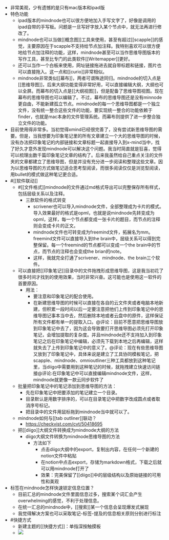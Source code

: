 - 非常美观，少有遗憾的是只有mac版本和ipad版
- 特色功能
    - ipad版本的mindnode也可以很方便地加入手写文字了，好像是调用的ipad自带的手写板。问题是一旦写好字放入某个节点中，就无法再进行修改了。
    - mindnode也可以当做[[概念图]]工具来使用，甚至有超过[[scapple]]的感觉，主要原因在于scapple不支持给节点加注释。我特别喜欢可以很方便地给节点加注释的功能，这样，mindnode甚至可以当作思维导图版本的写作工具，甚至比专门的此类软件[[Writemapper]]更好。
    - 还可以当作一个白板来使用，网址链接拖进去就自带标题和链接，图片也可以直接拖入。这一点和[[curio]]非常相似。
    - mindnode非常类似[[幕布]]，两者可谓殊途同归。mindnode的切入点是[[思维导图]]，后来大纲功能变得非常好用，可以直接编辑大纲，大纲也可以全屏。而幕布的切入点是[[大纲视图]]，但是配备了思维导图视图。现在幕布的思维导图也可以编辑了。不过，幕布的思维导图还是没有minnode更自由，不能新建孤立节点。mindnode的每一个思维导图都是一个独立文件，没有统一整合这些文件的功能，要实现统一整合的功能依赖于finder，也就是mac本身的文件管理系统。而幕布则提供了进一步整合独立文件的功能。
- 目前使用得非常多。当初觉得xmind已经很完善了，没有尝试新思维导图的需要。但是，当我想要为印象笔记里的所有文章建立一个大的思维导图的时候，没有办法把印象笔记的内部链接和文章标题一起直接导入到x-mind当中，找了好久才意外发现mindnode可以解决这个问题。我当时简直就是狂喜，觉得可以梳理出数千篇印象笔记文章的结构了。后来我虽然给自己重点关注的文件夹的文章都建立了思维导图，但是并没有充分进一步阅读和整理这些文章。因为以思维导图的方式做笔记适合思考型阅读，而很多阅读仅仅是浏览型阅读，用bullet的模式做这种笔记更合适。
- #[[软件联动]]
    - #[[文件格式]]mindnode的文件通过md格式导出可以完整保存所有样式，包括层级关系以及注释。
        - 三款软件的格式转变
            - scrivener也可以导入mindnode文件，全部整理成为卡片的模式。导入效果最好的格式是opml，也就是说mindnode先转变成为opml，这样，每一个节点都变成一张卡片的题目，而节点的注释则会变成卡片的正文。
            - mindnode文件也可转变成为freemind文件，拓展名为mm。freemind文件可以直接导入到the brain中，层级关系可以得到完整保留。每一个freemind的节点都可以变成一个the brain中的节点，而节点的注释也会变成the brian的note。
            - 这样，我就完全打通了scrivener、mindnode、the brain三个软件。
    - 可以直接把[[印象笔记]]目录中的文件拖拽形成思维导图，这是我当初花了很多时间才找到的使用效果，当时非常兴奋。这可能也是使用这一软件的首要原因。
        - 用法：
            - 要注意和印象笔记的配合使用。
            - 在新建思维导图的时候可以直接在各自的云文件夹或者电脑本地新建，但积累一段时间以后一定要注意把他们上传到印象笔记中的思维导图记事本当中去，然后删除本地或者云盘中的原件，这样保证所有文件都有单一的提取入口。@评论：目前不愿意把思维导图放到印象笔记中去了，因为这会导致要打开思维导图必须先打开印象笔记，会增加提取的复杂度。并且mindnode还不支持加入到印象笔记之后在印象笔记中编辑，必须先下载到本地之后再编辑，这样就失去了上传到印象笔记中的意义了。@评论：现在有些思维导图又放到了印象笔记中，具体来说是建立了工具协同模板笔记，把scapple、mindnode、omnioutliner三种工具都放到这种笔记里，当diigo中需要用到这种笔记的时候，就拖拽建立快速访问链接@评论:在印象笔记中可以直接编辑mindnode文件，这样，mindnode就更像一款云同步软件了
    - 批量把印象笔记中的笔记添加到思维导图的方法：
        - 先在印象笔记中把要添加的笔记建立一个目录。
        - 目录默认是用数字排序的，可以在目录笔记中把数字改成圆点或者取消序号标记。
        - 把目录中的文件用鼠标拖到mindnode当中就可以了。
    - mindnode如何与[[tab outliner]]联动？
        - https://checkvist.com/cvt/50418695
    - 把[[diigo]]大纲文件转换成为mindnode大纲的方法
        - diigo大纲文件转换为mindnode思维导图的方法
            - 方法如下
                - 点击diigo大纲中的export，复制出内容，在任何一个新建的notion文件中粘贴
                - 在notion中点击export，存储为markdown格式，下载之后就可以用mindnode打开了
                - 效果：完美保留了[[diigo]]中的层级结构以及原始链接的可用性和美观
- 标签在mindnode怎样快速锁定信息位置？
    - 目前汇总的mindnode文件里面信息过多，搜索某个词汇会产生overwhelming的感觉，不利于处理信息。
    - 在统一汇总的mindnode中，[[搜索]]某一个信息会呈现爆发式展现
    - 我觉得解决方案也可以采取笔记-标签-提及的信息相关原则分别进行标注
- #快捷方式
    - 新建主题的[[快捷方式]]：单指深按触摸板
    - ![](https://firebasestorage.googleapis.com/v0/b/firescript-577a2.appspot.com/o/imgs%2Fapp%2Fxinyiheng%2FaZN0YFavGt.png?alt=media&token=2fa7d255-4646-45c9-8d16-d1559c5d4455)
